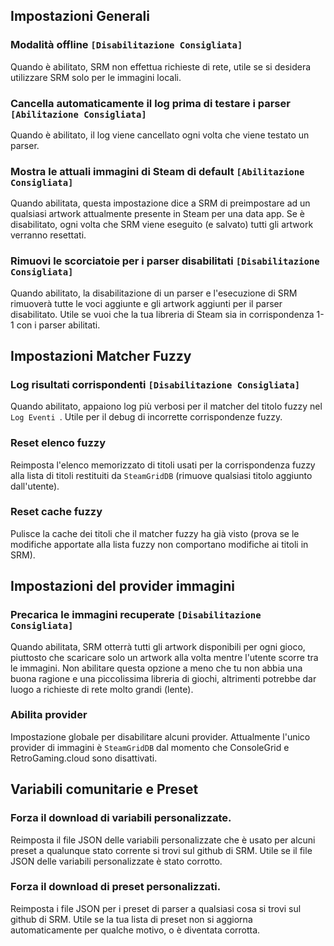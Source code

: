 ## Impostazioni Generali
### Modalità offline `[Disabilitazione Consigliata]`

Quando è abilitato, SRM non effettua richieste di rete, utile se si desidera utilizzare SRM solo per le immagini locali.
### Cancella automaticamente il log prima di testare i parser `[Abilitazione Consigliata]`
Quando è abilitato, il log viene cancellato ogni volta che viene testato un parser.
### Mostra le attuali immagini di Steam di default `[Abilitazione Consigliata]`
Quando abilitata, questa impostazione dice a SRM di preimpostare ad un qualsiasi artwork attualmente presente in Steam per una data app. Se è disabilitato, ogni volta che SRM viene eseguito (e salvato) tutti gli artwork verranno resettati.
### Rimuovi le scorciatoie per i parser disabilitati `[Disabilitazione Consigliata]`
Quando abilitato, la disabilitazione di un parser e l'esecuzione di SRM rimuoverà tutte le voci aggiunte e gli artwork aggiunti per il parser disabilitato. Utile se vuoi che la tua libreria di Steam sia in corrispondenza 1-1 con i parser abilitati.

## Impostazioni Matcher Fuzzy
### Log risultati corrispondenti `[Disabilitazione Consigliata]`
Quando abilitato, appaiono log più verbosi per il matcher del titolo fuzzy nel `Log Eventi `. Utile per il debug di incorrette corrispondenze fuzzy.

### Reset elenco fuzzy
Reimposta l'elenco memorizzato di titoli usati per la corrispondenza fuzzy alla lista di titoli restituiti da `SteamGridDB` (rimuove qualsiasi titolo aggiunto dall'utente).
### Reset cache fuzzy
Pulisce la cache dei titoli che il matcher fuzzy ha già visto (prova se le modifiche apportate alla lista fuzzy non comportano modifiche ai titoli in SRM).

## Impostazioni del provider immagini
### Precarica le immagini recuperate `[Disabilitazione Consigliata]`
Quando abilitata, SRM otterrà tutti gli artwork disponibili per ogni gioco, piuttosto che scaricare solo un artwork alla volta mentre l'utente scorre tra le immagini. Non abilitare questa opzione a meno che tu non abbia una buona ragione e una piccolissima libreria di giochi, altrimenti potrebbe dar luogo a richieste di rete molto grandi (lente).
### Abilita provider
Impostazione globale per disabilitare alcuni provider. Attualmente l'unico provider di immagini è `SteamGridDB` dal momento che ConsoleGrid e RetroGaming.cloud sono disattivati.

## Variabili comunitarie e Preset
### Forza il download di variabili personalizzate.
Reimposta il file JSON delle variabili personalizzate che è usato per alcuni preset a qualunque stato corrente si trovi sul github di SRM. Utile se il file JSON delle variabili personalizzate è stato corrotto.
### Forza il download di preset personalizzati.
Reimposta i file JSON per i preset di parser a qualsiasi cosa si trovi sul github di SRM. Utile se la tua lista di preset non si aggiorna automaticamente per qualche motivo, o è diventata corrotta.
